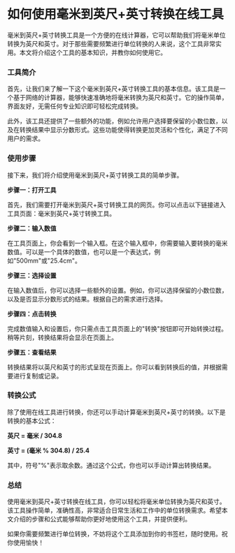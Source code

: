 如何使用毫米到英尺+英寸转换在线工具
==================

毫米到英尺+英寸转换工具是一个方便的在线计算器，它可以帮助我们将毫米单位转换为英尺和英寸。对于那些需要频繁进行单位转换的人来说，这个工具非常实用。本文将介绍这个工具的基本知识，并教你如何使用它。

### 工具简介

首先，让我们来了解一下这个毫米到英尺+英寸转换工具的基本信息。该工具是一个基于网络的计算器，能够快速准确地将毫米转换为英尺和英寸。它的操作简单，界面友好，无需任何专业知识即可轻松完成转换。

此外，该工具还提供了一些额外的功能，例如允许用户选择要保留的小数位数，以及在转换结果中显示分数形式。这些功能使得转换更加灵活和个性化，满足了不同用户的需求。

### 使用步骤

接下来，我们将介绍使用毫米到英尺+英寸转换工具的简单步骤。

**步骤一：打开工具**

首先，我们需要打开毫米到英尺+英寸转换工具的网页。你可以点击以下链接进入工具页面：毫米到英尺+英寸转换工具。

**步骤二：输入数值**

在工具页面上，你会看到一个输入框。在这个输入框中，你需要输入要转换的毫米数值。可以是一个具体的数值，也可以是一个表达式，例如"500mm"或"25.4cm"。

**步骤三：选择设置**

在输入数值后，你可以选择一些额外的设置。例如，你可以选择保留的小数位数，以及是否显示分数形式的结果。根据自己的需求进行选择。

**步骤四：点击转换**

完成数值输入和设置后，你只需点击工具页面上的"转换"按钮即可开始转换过程。稍等片刻，转换结果将会显示在页面上。

**步骤五：查看结果**

转换结果将以英尺和英寸的形式呈现在页面上。你可以看到转换后的值，并根据需要进行复制或记录。

### 转换公式

除了使用在线工具进行转换，你还可以手动计算毫米到英尺+英寸的转换。以下是转换的基本公式：

**英尺 = 毫米 / 304.8**

**英寸 = (毫米 % 304.8) / 25.4**

其中，符号"%"表示取余数。通过这个公式，你也可以手动计算出转换结果。

### 总结

使用毫米到英尺+英寸转换在线工具，你可以轻松将毫米单位转换为英尺和英寸。该工具操作简单，准确性高，非常适合日常生活和工作中的单位转换需求。希望本文介绍的步骤和公式能够帮助你更好地使用这个工具，并提供便利。

如果你需要频繁进行单位转换，不妨将这个工具添加到你的书签栏，随时使用。祝你使用愉快！